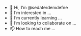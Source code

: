 - 👋 Hi, I’m @sedaterdemdefne
- 👀 I’m interested in ...
- 🌱 I’m currently learning ...
- 💞️ I’m looking to collaborate on ...
- 📫 How to reach me ...

<!---
sedaterdemdefne/sedaterdemdefne is a ✨ special ✨ repository because its `README.md` (this file) appears on your GitHub profile.
You can click the Preview link to take a look at your changes.
--->
